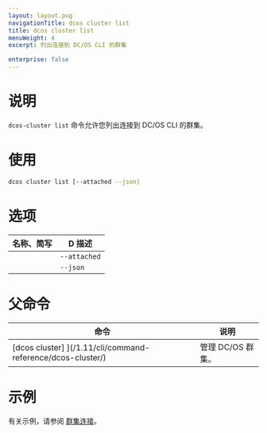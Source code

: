```yaml
---
layout: layout.pug
navigationTitle: dcos cluster list
title: dcos cluster list
menuWeight: 4
excerpt: 列出连接到 DC/OS CLI 的群集

enterprise: false
---
```


# 说明
`dcos-cluster list` 命令允许您列出连接到 DC/OS CLI 的群集。

# 使用

```bash
dcos cluster list [--attached --json]
```

# 选项

| 名称、简写 | D 描述 |
|---------|-------------|
| | `--attached` | 仅附加的群集。 |
| | `--json` | 显示 JSON 格式化列表。 |


# 父命令

| 命令 | 说明 |
|---------|-------------|
|  [dcos cluster] ](/1.11/cli/command-reference/dcos-cluster/) | 管理 DC/OS 群集。 |

# 示例
有关示例，请参阅 [群集连接](/1.11/administering-clusters/multiple-clusters/cluster-connections/)。

